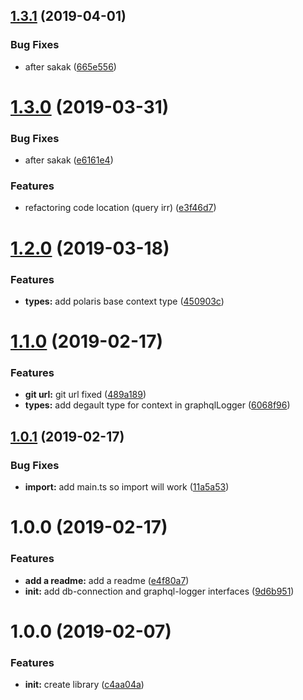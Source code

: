 ## [1.3.1](https://github.com/Enigmatis/utills/compare/v1.3.0...v1.3.1) (2019-04-01)


### Bug Fixes

* after sakak ([665e556](https://github.com/Enigmatis/utills/commit/665e556))

# [1.3.0](https://github.com/Enigmatis/utills/compare/v1.2.0...v1.3.0) (2019-03-31)


### Bug Fixes

* after sakak ([e6161e4](https://github.com/Enigmatis/utills/commit/e6161e4))


### Features

* refactoring code location (query irr) ([e3f46d7](https://github.com/Enigmatis/utills/commit/e3f46d7))

# [1.2.0](https://github.com/Enigmatis/utills/compare/v1.1.0...v1.2.0) (2019-03-18)


### Features

* **types:** add polaris base context type ([450903c](https://github.com/Enigmatis/utills/commit/450903c))

# [1.1.0](https://github.com/Enigmatis/utills/compare/v1.0.1...v1.1.0) (2019-02-17)


### Features

* **git url:** git url fixed ([489a189](https://github.com/Enigmatis/utills/commit/489a189))
* **types:** add degault type for context in graphqlLogger ([6068f96](https://github.com/Enigmatis/utills/commit/6068f96))

## [1.0.1](https://github.com/Enigmatis/common/compare/v1.0.0...v1.0.1) (2019-02-17)


### Bug Fixes

* **import:** add main.ts so import will work ([11a5a53](https://github.com/Enigmatis/common/commit/11a5a53))

# 1.0.0 (2019-02-17)


### Features

* **add a readme:** add a readme ([e4f80a7](https://github.com/Enigmatis/common/commit/e4f80a7))
* **init:** add db-connection and graphql-logger interfaces ([9d6b951](https://github.com/Enigmatis/common/commit/9d6b951))

# 1.0.0 (2019-02-07)


### Features

* **init:** create library ([c4aa04a](https://github.com/Enigmatis/mongo-driver/commit/c4aa04a))
